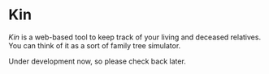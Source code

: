 # Kin

*Kin* is a web-based tool to keep track of your living and deceased relatives.
You can think of it as a sort of family tree simulator.

Under development now, so please check back later.

